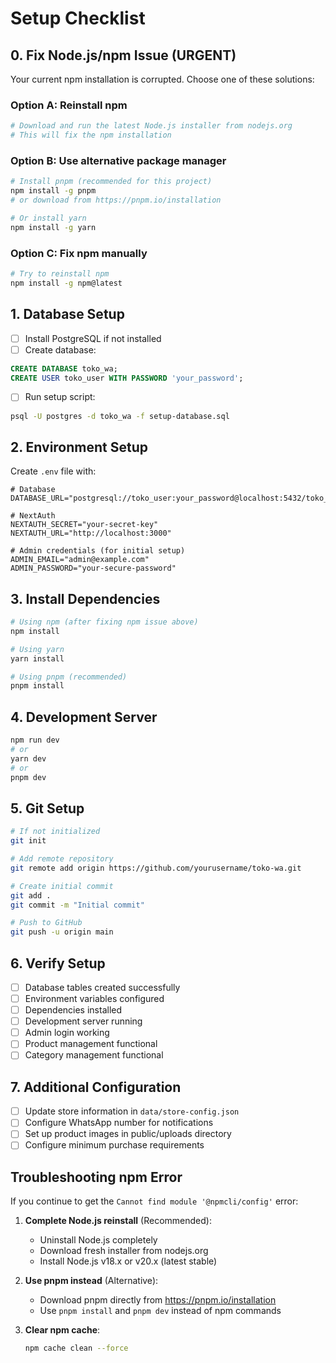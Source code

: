 # Setup Checklist

## 0. Fix Node.js/npm Issue (URGENT)
Your current npm installation is corrupted. Choose one of these solutions:

### Option A: Reinstall npm
```bash
# Download and run the latest Node.js installer from nodejs.org
# This will fix the npm installation
```

### Option B: Use alternative package manager
```bash
# Install pnpm (recommended for this project)
npm install -g pnpm
# or download from https://pnpm.io/installation

# Or install yarn
npm install -g yarn
```

### Option C: Fix npm manually
```bash
# Try to reinstall npm
npm install -g npm@latest
```

## 1. Database Setup
- [ ] Install PostgreSQL if not installed
- [ ] Create database:
```sql
CREATE DATABASE toko_wa;
CREATE USER toko_user WITH PASSWORD 'your_password';
```
- [ ] Run setup script:
```bash
psql -U postgres -d toko_wa -f setup-database.sql
```

## 2. Environment Setup
Create `.env` file with:
```env
# Database
DATABASE_URL="postgresql://toko_user:your_password@localhost:5432/toko_wa"

# NextAuth
NEXTAUTH_SECRET="your-secret-key"
NEXTAUTH_URL="http://localhost:3000"

# Admin credentials (for initial setup)
ADMIN_EMAIL="admin@example.com"
ADMIN_PASSWORD="your-secure-password"
```

## 3. Install Dependencies
```bash
# Using npm (after fixing npm issue above)
npm install

# Using yarn
yarn install

# Using pnpm (recommended)
pnpm install
```

## 4. Development Server
```bash
npm run dev
# or
yarn dev
# or
pnpm dev
```

## 5. Git Setup
```bash
# If not initialized
git init

# Add remote repository
git remote add origin https://github.com/yourusername/toko-wa.git

# Create initial commit
git add .
git commit -m "Initial commit"

# Push to GitHub
git push -u origin main
```

## 6. Verify Setup
- [ ] Database tables created successfully
- [ ] Environment variables configured
- [ ] Dependencies installed
- [ ] Development server running
- [ ] Admin login working
- [ ] Product management functional
- [ ] Category management functional

## 7. Additional Configuration
- [ ] Update store information in `data/store-config.json`
- [ ] Configure WhatsApp number for notifications
- [ ] Set up product images in public/uploads directory
- [ ] Configure minimum purchase requirements

## Troubleshooting npm Error
If you continue to get the `Cannot find module '@npmcli/config'` error:

1. **Complete Node.js reinstall** (Recommended):
   - Uninstall Node.js completely
   - Download fresh installer from nodejs.org
   - Install Node.js v18.x or v20.x (latest stable)

2. **Use pnpm instead** (Alternative):
   - Download pnpm directly from https://pnpm.io/installation
   - Use `pnpm install` and `pnpm dev` instead of npm commands

3. **Clear npm cache**:
   ```bash
   npm cache clean --force

